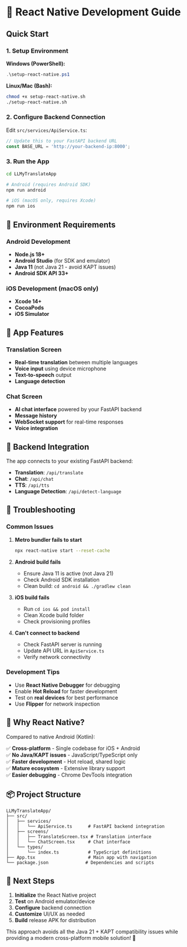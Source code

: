 # 🚀 React Native Development Guide

## Quick Start

### 1. Setup Environment

**Windows (PowerShell):**
```powershell
.\setup-react-native.ps1
```

**Linux/Mac (Bash):**
```bash
chmod +x setup-react-native.sh
./setup-react-native.sh
```

### 2. Configure Backend Connection

Edit `src/services/ApiService.ts`:
```typescript
// Update this to your FastAPI backend URL
const BASE_URL = 'http://your-backend-ip:8000';
```

### 3. Run the App

```bash
cd LLMyTranslateApp

# Android (requires Android SDK)
npm run android

# iOS (macOS only, requires Xcode)
npm run ios
```

## 🔧 Environment Requirements

### Android Development
- **Node.js 18+**
- **Android Studio** (for SDK and emulator)
- **Java 11** (not Java 21 - avoid KAPT issues)
- **Android SDK API 33+**

### iOS Development (macOS only)
- **Xcode 14+**
- **CocoaPods**
- **iOS Simulator**

## 📱 App Features

### Translation Screen
- **Real-time translation** between multiple languages
- **Voice input** using device microphone
- **Text-to-speech** output
- **Language detection**

### Chat Screen  
- **AI chat interface** powered by your FastAPI backend
- **Message history**
- **WebSocket support** for real-time responses
- **Voice integration**

## 🔗 Backend Integration

The app connects to your existing FastAPI backend:

- **Translation**: `/api/translate`
- **Chat**: `/api/chat`
- **TTS**: `/api/tts`
- **Language Detection**: `/api/detect-language`

## 🐛 Troubleshooting

### Common Issues

1. **Metro bundler fails to start**
   ```bash
   npx react-native start --reset-cache
   ```

2. **Android build fails**
   - Ensure Java 11 is active (not Java 21)
   - Check Android SDK installation
   - Clean build: `cd android && ./gradlew clean`

3. **iOS build fails**
   - Run `cd ios && pod install`
   - Clean Xcode build folder
   - Check provisioning profiles

4. **Can't connect to backend**
   - Check FastAPI server is running
   - Update API URL in `ApiService.ts`
   - Verify network connectivity

### Development Tips

- Use **React Native Debugger** for debugging
- Enable **Hot Reload** for faster development
- Test on **real devices** for best performance
- Use **Flipper** for network inspection

## 🚀 Why React Native?

Compared to native Android (Kotlin):

✅ **Cross-platform** - Single codebase for iOS + Android  
✅ **No Java/KAPT issues** - JavaScript/TypeScript only  
✅ **Faster development** - Hot reload, shared logic  
✅ **Mature ecosystem** - Extensive library support  
✅ **Easier debugging** - Chrome DevTools integration  

## 📦 Project Structure

```
LLMyTranslateApp/
├── src/
│   ├── services/
│   │   └── ApiService.ts      # FastAPI backend integration
│   ├── screens/
│   │   ├── TranslateScreen.tsx # Translation interface
│   │   └── ChatScreen.tsx     # Chat interface
│   └── types/
│       └── index.ts           # TypeScript definitions
├── App.tsx                    # Main app with navigation
└── package.json              # Dependencies and scripts
```

## 🔄 Next Steps

1. **Initialize** the React Native project
2. **Test** on Android emulator/device
3. **Configure** backend connection
4. **Customize** UI/UX as needed
5. **Build** release APK for distribution

This approach avoids all the Java 21 + KAPT compatibility issues while providing a modern cross-platform mobile solution! 🎉
